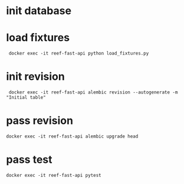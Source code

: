 # init database

# load fixtures
```
 docker exec -it reef-fast-api python load_fixtures.py

```
# init revision
```
 docker exec -it reef-fast-api alembic revision --autogenerate -m "Initial table"
```

# pass revision
```
docker exec -it reef-fast-api alembic upgrade head
```

# pass test
```
docker exec -it reef-fast-api pytest
```